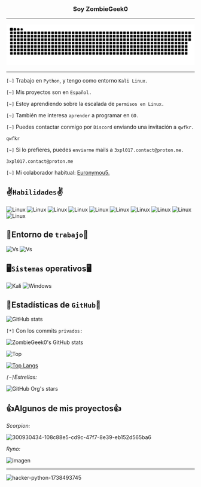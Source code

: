 <center><h3>Soy ZombieGeek0</h3></center>

<hr>

<img src="animation.svg" href="animation.svg">

<hr>

`[~]` Trabajo en `Python`, y tengo como entorno `Kali Linux.`

`[~]` Mis proyectos son en `Español.`

`[~]` Estoy aprendiendo sobre la escalada de `permisos en Linux.`

`[~]` También me interesa `aprender` a programar en `GO.`

`[~]` Puedes contactar conmigo por `Discord` enviando una invitación a `qwfkr.`

    qwfkr

`[~]` Si lo prefieres, puedes `enviarme` mails a `3xpl017.contact@proton.me.`

    3xpl017.contact@proton.me

`[~]` Mi colaborador habitual: <a href="https://www.github.com/Euronymou5">Euronymou5.<a>

## ✌️`Habilidades`✌️

![Linux](https://img.shields.io/badge/Debian-FCC624?style=for-the-badge&logo=linux&logoColor=black)
![Linux](https://img.shields.io/badge/VSCode-FCC624?style=for-the-badge&logo=visual%20studio%20code&logoColor=black)
![Linux](https://img.shields.io/badge/Python-FCC624?style=for-the-badge&logo=python&logoColor=black)
![Linux](https://img.shields.io/badge/Bash-FCC624?style=for-the-badge&logo=linux&logoColor=black)
![Linux](https://img.shields.io/badge/Batch-FCC624?style=for-the-badge&logo=windows&logoColor=black)
![Linux](https://img.shields.io/badge/VBS-FCC624?style=for-the-badge&logo=vbs&logoColor=black)
![Linux](https://img.shields.io/badge/GitHub-FCC624?style=for-the-badge&logo=github&logoColor=black)
![Linux](https://img.shields.io/badge/Markdown-FCC624?style=for-the-badge&logo=markdown&logoColor=black)
![Linux](https://img.shields.io/badge/HTML-FCC624?style=for-the-badge&logo=html&logoColor=black)
![Linux](https://img.shields.io/badge/CSS-FCC624?style=for-the-badge&logo=css&logoColor=black)


## 🤔Entorno de `trabajo`🤔
![Vs](https://img.shields.io/badge/Visual_Studio_Code-0078D4?style=for-the-badge&logo=visual%20studio%20code&logoColor=white)
![Vs](https://img.shields.io/badge/Windows_Notepad-0078D4?style=for-the-badge&logo=notepad&logoColor=white)

## 🖥️`Sistemas` operativos🖥️
![Kali](https://img.shields.io/badge/Kali_Linux-557C94?style=for-the-badge&logo=kali-linux&logoColor=white)
![Windows](https://img.shields.io/badge/Windows-0078D6?style=for-the-badge&logo=windows&logoColor=white)

## 🗿Estadísticas de `GitHub`🗿
![GitHub stats](https://github-readme-stats.vercel.app/api?username=ZombieGeek0&show_icons=true&theme=radical)

`[*]` Con los commits `privados:`
 
![ZombieGeek0's GitHub stats](https://github-readme-stats.vercel.app/api?username=ZombieGeek0&count_private=true)

![Top](https://github-readme-stats.vercel.app/api/top-langs/?username=ZombieGeek0&hide_progress=true&theme=radical)

[![Top Langs](https://github-readme-stats.vercel.app/api/top-langs/?username=ZombieGeek0&langs_count=8)](https://github.com/ZombieGeek0/github-readme-stats)

*`[~]`Estrellas:*

![GitHub Org's stars](https://img.shields.io/github/stars/camilafernanda?style=social)

## 👍Algunos de mis proyectos👍

_Scorpion:_

![300930434-108c88e5-cd9c-47f7-8e39-eb152d565ba6](https://github.com/ZombieGeeK0/ZombieGeeK0/assets/158185295/b070f55c-5955-4d06-a4e9-ad0006d2e265)


_Ryno:_

![imagen](https://github.com/ZombieGeeK0/ZombieGeeK0/assets/158185295/6d02d6db-91b2-4a77-9401-de5918563147)

<hr>

![hacker-python-1738493745](https://github.com/ZombieGeeK0/ZombieGeeK0/assets/158185295/4517cee5-c545-44a7-a3f7-0be865456f16)
